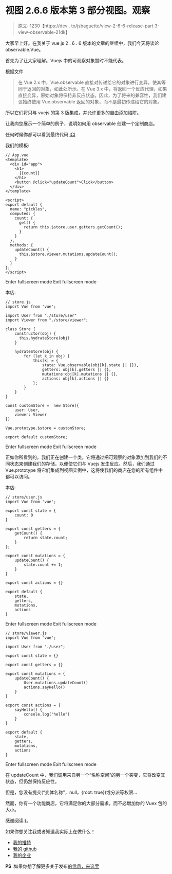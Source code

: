 # 视图 2.6.6 版本第 3 部分视图。观察

> 原文::1230【https://dev . to/jsbaguette/view-2-6-6-release-part 3-view-observable-21dk】

大家早上好。在我关于 vue js 2 . 6 . 6 版本的文章的继续中，我们今天将谈论 observable.Vue。

首先为了让大家理解。Vuejs 中的可观察对象暂时不能代表。

根据文件

> 在 Vue 2.x 中，Vue.observable 直接对传递给它的对象进行变异，使其等同于返回的对象，如此处所示。在 Vue 3.x 中，将返回一个反应代理，如果直接变异，原始对象将保持非反应状态。因此，为了将来的兼容性，我们建议始终使用 Vue.observable 返回的对象，而不是最初传递给它的对象。

所以它们将只与 vuejs 的第 3 版集成，并允许更多的自由添加陷阱。

让我向您展示一个简单的例子，说明如何用 observable 创建一个定制商店。

任何时候你都可以看到最终代码 [ICI](https://github.com/f3ltron/vueObservable)

我们的模板:

```
// App.vue
<template>
  <div id="app">
    <h1>
      {{count}}
    </h1>
    <button @click="updateCount">Click</button>
  </div>
</template>

<script>
export default {
  name: "pickles",
  computed: {
    count: {
      get() {
        return this.$store.user.getters.getCount();
      }
    }
  },
  methods: {
    updateCount() {
      this.$store.viewer.mutations.updateCount();
    }
  }
};
</script> 
```

Enter fullscreen mode Exit fullscreen mode

本店:

```
// store.js
import Vue from 'vue';

import User from "./store/user"
import Viewer from "./store/viewer";

class Store {
    constructor(obj) {
      this.hydrateStore(obj)
    }

    hydrateStore(obj) {
        for (let k in obj) {
            this[k] = {
                state: Vue.observable(obj[k].state || {}),
                getters: obj[k].getters || {},
                mutations:obj[k].mutations || {},
                actions: obj[k].actions || {}
            };
        }
    }
}

const customStore =  new Store({
    user: User,
    viewer: Viewer
})

Vue.prototype.$store = customStore;

export default customStore; 
```

Enter fullscreen mode Exit fullscreen mode

正如你所看到的，我们正在创建一个类，它将通过把可观察的对象添加到我们的不同状态来创建我们的存储，以便使它们与 Vuejs 发生反应。然后，我们通过 Vue.prototype 将它们集成到视图实例中，这将使我们的商店在您的所有组件中都可以访问。

本店:

```
// store/user.js
import Vue from 'vue';

export const state = {
    count: 0
}

export const getters = {
    getCount() {
        return state.count;
    }
};

export const mutations = {
    updateCount() {
        state.count += 1;
    }
}

export const actions = {}

export default {
    state,
    getters,
    mutations,
    actions
} 
```

Enter fullscreen mode Exit fullscreen mode

```
// store/viewer.js
import Vue from 'vue';

import User from "./user";

export const state = {}

export const getters = {}

export const mutations = {
    updateCount() { 
        User.mutations.updateCount()
        actions.sayHello()
    }
}

export const actions = {
    sayHello() {
        console.log("hello")
    }
}

export default {
    state,
    getters,
    mutations,
    actions
} 
```

Enter fullscreen mode Exit fullscreen mode

在 updateCount 中，我们调用来自另一个“名称空间”的另一个突变，它将改变其状态，但仍然保持反应性。

但是，您没有提交(“变体名称”，null，{root: true})或分派等权限...

然而，你有一个功能商店，它将满足你的大部分需求，而不必增加你的 Vuex 包的大小。

感谢阅读:)。

如果你想关注我或者知道我实际上在做什么！

*   [我的推特](https://twitter.com/giraud_florent)
*   [我的 github](https://github.com/f3ltron)
*   [我的企业](https://www.atecna.fr)

**PS** :如果你想了解更多关于发布[的信息，来这里](https://medium.com/the-vue-point/vue-2-6-released-66aa6c8e785e)